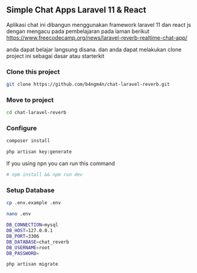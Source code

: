 ## Simple Chat Apps Laravel 11 & React
Aplikasi chat ini dibangun menggunakan framework laravel 11 dan react js dengan mengacu pada pembelajaran pada laman berikut
https://www.freecodecamp.org/news/laravel-reverb-realtime-chat-app/

anda dapat belajar langsung disana. dan anda dapat melakukan clone project ini sebagai dasar atau starterkit

### Clone this project 
```bash
git clone https://github.com/b4ngm4n/chat-laravel-reverb.git
```

### Move to project
```bash
cd chat-laravel-reverb
```

### Configure

```bash
composer install
```

```bash
php artisan key:generate
```

If you using npn you can run this command
```bash
# npm install && npm run dev
```

### Setup Database

```bash
cp .env.example .env
```

```bash
nano .env
```

```bash
DB_CONNECTION=mysql
DB_HOST=127.0.0.1
DB_PORT=3306
DB_DATABASE=chat_reverb
DB_USERNAME=root
DB_PASSWORD=
```

```bash
php artisan migrate
```

